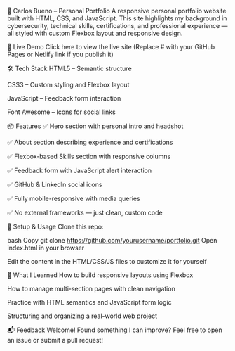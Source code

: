 📁 Carlos Bueno – Personal Portfolio
A responsive personal portfolio website built with HTML, CSS, and JavaScript. This site highlights my background in cybersecurity, technical skills, certifications, and professional experience — all styled with custom Flexbox layout and responsive design.

🚀 Live Demo
Click here to view the live site
(Replace # with your GitHub Pages or Netlify link if you publish it)

🛠️ Tech Stack
HTML5 – Semantic structure

CSS3 – Custom styling and Flexbox layout

JavaScript – Feedback form interaction

Font Awesome – Icons for social links

📦 Features
✅ Hero section with personal intro and headshot

✅ About section describing experience and certifications

✅ Flexbox-based Skills section with responsive columns

✅ Feedback form with JavaScript alert interaction

✅ GitHub & LinkedIn social icons

✅ Fully mobile-responsive with media queries

✅ No external frameworks — just clean, custom code

🧰 Setup & Usage
Clone this repo:

bash
Copy
git clone https://github.com/yourusername/portfolio.git
Open index.html in your browser

Edit the content in the HTML/CSS/JS files to customize it for yourself

🧠 What I Learned
How to build responsive layouts using Flexbox

How to manage multi-section pages with clean navigation

Practice with HTML semantics and JavaScript form logic

Structuring and organizing a real-world web project

📬 Feedback Welcome!
Found something I can improve? Feel free to open an issue or submit a pull request!
